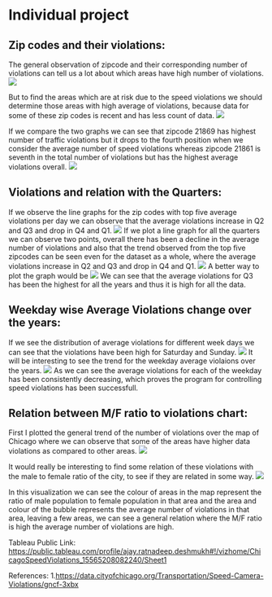 # Individual project


## Zip codes and their violations:
The general observation of zipcode and their corresponding number of violations can tell us a lot about which areas have high number of violations.
![](Images/Screenshot(85).png)

But to find the areas which are at risk due to the speed violations we should determine those areas with high average of violations, because data for some of these zip codes is recent and has less count of data.
![](Images/Screenshot(86).png)

If we compare the two graphs we can see that zipcode 21869 has highest number of traffic violations but it drops to the fourth position when we consider the average number of speed violations whereas zipcode 21861 is seventh in the total number of violations but has the highest average violations overall. 
![](Images/abc.jpg)


## Violations and relation with the Quarters:
If we observe the line graphs for the zip codes with top five average violations per day we can observe that the average violations increase in Q2 and Q3 and drop in Q4 and Q1.
![](Images/Screenshot(93).png)
If we plot a line graph for all the quarters we can observe two points, overall there has been a decline in the average number of violations and also that the trend observed from the top five zipcodes can be seen even for the dataset as a whole, where the average violations increase in Q2 and Q3 and drop in Q4 and Q1.
![](Images/Screenshot(94).png)
A better way to plot the graph would be
![](Images/Screenshot(90).png) 
We can see that the average violations for Q3 has been the highest for all the years and thus it is high for all the data.


## Weekday wise Average Violations change over the years:

If we see the distribution of average violations for different week days we can see that the violations have been high for Saturday and Sunday.
![](Images/Screenshot(99).png) 
It will be interesting to see the trend for the weekday average violaions over the years.
![](Images/Screenshot(98).png) 
As we can see the average violations for each of the weekday has been consistently decreasing, which proves the program for controlling speed violations has been successfull.


## Relation between M/F ratio to violations chart:

First I plotted the general trend of the number of violations over the map of Chicago where we can observe that some of the areas have higher data violations as compared to other areas.
![](Images/Screenshot(89).png) 

It would really be interesting to find some relation of these violations with the male to female ratio of the city, to see if they are related in some way.
![](Images/Screenshot(96).png) 

In this visualization we can see the colour of areas in the map represent the ratio of male population to female population in that area and the area and colour of the bubble represents the average number of violations in that area, leaving a few areas, we can see a general relation where the M/F ratio is high the average number of violations are high. 

Tableau Public Link:
https://public.tableau.com/profile/ajay.ratnadeep.deshmukh#!/vizhome/ChicagoSpeedViolations_15565208082240/Sheet1

References:
1.https://data.cityofchicago.org/Transportation/Speed-Camera-Violations/gncf-3xbx
